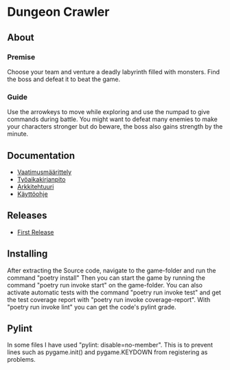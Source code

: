 # **Dungeon Crawler**

## About

### Premise
Choose your team and venture a deadly labyrinth filled with monsters. Find the boss and defeat it to beat the game.

### Guide
Use the arrowkeys to move while exploring and use the numpad to give commands during battle. You might want to defeat many enemies to make your characters stronger but do beware, the boss also gains strength by the minute.

## Documentation
- [Vaatimusmäärittely](https://github.com/AnttiVainikka/ot-harjoitustyo/blob/master/game/documentation/vaatimusmaarittely.md)
- [Työaikakirjanpito](https://github.com/AnttiVainikka/ot-harjoitustyo/blob/master/game/documentation/tuntikirjanpito.md)
- [Arkkitehtuuri](https://github.com/AnttiVainikka/ot-harjoitustyo/blob/master/game/documentation/arkkitehtuuri.md)
- [Käyttöohje](https://github.com/AnttiVainikka/ot-harjoitustyo/blob/master/game/documentation/kayttoohje.md)

## Releases
- [First Release](https://github.com/AnttiVainikka/ot-harjoitustyo/releases/tag/Viikko5)

## Installing
After extracting the Source code, navigate to the game-folder and run the command "poetry install" Then you can start the game by running the command "poetry run invoke start" on the game-folder. You can also activate automatic tests with the command "poetry run invoke test" and get the test coverage report with "poetry run invoke coverage-report". With "poetry run invoke lint" you can get the code's pylint grade.

## Pylint
In some files I have used "pylint: disable=no-member". This is to prevent lines such as pygame.init() and pygame.KEYDOWN from registering as problems.
